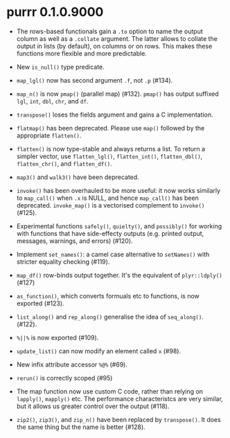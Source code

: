 # purrr 0.1.0.9000

* The rows-based functionals gain a `.to` option to name the output
  column as well as a `.collate` argument. The latter allows to
  collate the output in lists (by default), on columns or on
  rows. This makes these functions more flexible and more predictable.

* New `is_null()` type predicate.

* `map_lgl()` now has second argument `.f`, not `.p` (#134).

* `map_n()` is now `pmap()` (parallel map) (#132). `pmap()` has output
  suffixed `lgl`, `int`, `dbl`, `chr`, and `df`.

* `transpose()` loses the fields argument and gains a C implementation.

* `flatmap()` has been deprecated. Please use `map()` followed by the 
  appropriate `flatten()`.

* `flatten()` is now type-stable and always returns a list. To return a simpler
  vector, use `flatten_lgl()`, `flatten_int()`, `flatten_dbl()`,
  `flatten_chr()`, and `flatten_df()`.

* `map3()` and `walk3()` have been deprecated.

* `invoke()` has been overhauled to be more useful: it now works similarly
  to `map_call()` when `.x` is NULL, and hence `map_call()` has been
  deprecated. `invoke_map()` is a vectorised complement to `invoke()` (#125).

* Experimental functions `safely()`, `quielty()`, and `possibly()` for working
  with functions that have side-effecty outputs (e.g. printed output,
  messages, warnings, and errors) (#120).

* Implement `set_names()`: a camel case alternative to `setNames()` with
  stricter equality checking (#119).

* `map_df()` row-binds output together. It's the equivalent of `plyr::ldply()` 
  (#127)

* `as_function()`, which converts formuals etc to functions, is now
  exported (#123).

* `list_along()` and `rep_along()` generalise the idea of `seq_along()`. 
  (#122).

* `%||%` is now exported (#109).

* `update_list()` can now modify an element called `x` (#98).

* New infix attribute accessor `%@%` (#69).

* `rerun()` is correctly scoped (#95)

* The map function now use custom C code, rather than relying on `lapply()`, 
  `mapply()` etc. The performance characteristcs are very similar, but it
  allows us greater control over the output (#118).

* `zip2()`, `zip3()`, and `zip_n()` have been replaced by `transpose()`.
  It does the same thing but the name is better (#128).
